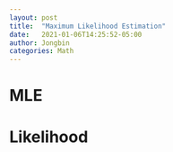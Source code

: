 ```yaml
---
layout: post
title:  "Maximum Likelihood Estimation"
date:   2021-01-06T14:25:52-05:00
author: Jongbin
categories: Math
---
```


# MLE

# Likelihood





